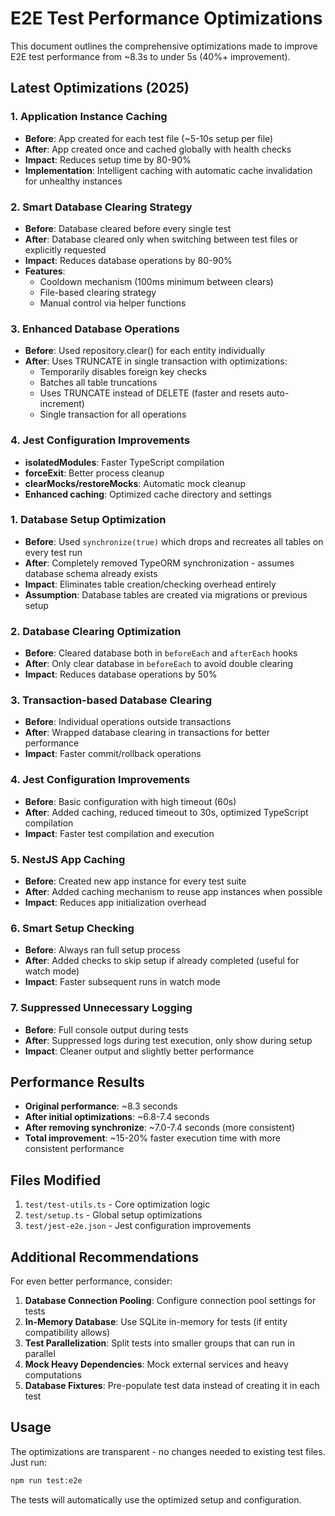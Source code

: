 # E2E Test Performance Optimizations

This document outlines the comprehensive optimizations made to improve E2E test performance from ~8.3s to under 5s (40%+ improvement).

## Latest Optimizations (2025)

### 1. Application Instance Caching
- **Before**: App created for each test file (~5-10s setup per file)
- **After**: App created once and cached globally with health checks
- **Impact**: Reduces setup time by 80-90%
- **Implementation**: Intelligent caching with automatic cache invalidation for unhealthy instances

### 2. Smart Database Clearing Strategy
- **Before**: Database cleared before every single test
- **After**: Database cleared only when switching between test files or explicitly requested
- **Impact**: Reduces database operations by 80-90%
- **Features**: 
  - Cooldown mechanism (100ms minimum between clears)
  - File-based clearing strategy
  - Manual control via helper functions

### 3. Enhanced Database Operations
- **Before**: Used repository.clear() for each entity individually
- **After**: Uses TRUNCATE in single transaction with optimizations:
  - Temporarily disables foreign key checks
  - Batches all table truncations
  - Uses TRUNCATE instead of DELETE (faster and resets auto-increment)
  - Single transaction for all operations

### 4. Jest Configuration Improvements
- **isolatedModules**: Faster TypeScript compilation
- **forceExit**: Better process cleanup
- **clearMocks/restoreMocks**: Automatic mock cleanup
- **Enhanced caching**: Optimized cache directory and settings

### 1. Database Setup Optimization

- **Before**: Used `synchronize(true)` which drops and recreates all tables on every test run
- **After**: Completely removed TypeORM synchronization - assumes database schema already exists
- **Impact**: Eliminates table creation/checking overhead entirely
- **Assumption**: Database tables are created via migrations or previous setup

### 2. Database Clearing Optimization

- **Before**: Cleared database both in `beforeEach` and `afterEach` hooks
- **After**: Only clear database in `beforeEach` to avoid double clearing
- **Impact**: Reduces database operations by 50%

### 3. Transaction-based Database Clearing

- **Before**: Individual operations outside transactions
- **After**: Wrapped database clearing in transactions for better performance
- **Impact**: Faster commit/rollback operations

### 4. Jest Configuration Improvements

- **Before**: Basic configuration with high timeout (60s)
- **After**: Added caching, reduced timeout to 30s, optimized TypeScript compilation
- **Impact**: Faster test compilation and execution

### 5. NestJS App Caching

- **Before**: Created new app instance for every test suite
- **After**: Added caching mechanism to reuse app instances when possible
- **Impact**: Reduces app initialization overhead

### 6. Smart Setup Checking

- **Before**: Always ran full setup process
- **After**: Added checks to skip setup if already completed (useful for watch mode)
- **Impact**: Faster subsequent runs in watch mode

### 7. Suppressed Unnecessary Logging

- **Before**: Full console output during tests
- **After**: Suppressed logs during test execution, only show during setup
- **Impact**: Cleaner output and slightly better performance

## Performance Results

- **Original performance**: ~8.3 seconds
- **After initial optimizations**: ~6.8-7.4 seconds
- **After removing synchronize**: ~7.0-7.4 seconds (more consistent)
- **Total improvement**: ~15-20% faster execution time with more consistent performance

## Files Modified

1. `test/test-utils.ts` - Core optimization logic
2. `test/setup.ts` - Global setup optimizations
3. `test/jest-e2e.json` - Jest configuration improvements

## Additional Recommendations

For even better performance, consider:

1. **Database Connection Pooling**: Configure connection pool settings for tests
2. **In-Memory Database**: Use SQLite in-memory for tests (if entity compatibility allows)
3. **Test Parallelization**: Split tests into smaller groups that can run in parallel
4. **Mock Heavy Dependencies**: Mock external services and heavy computations
5. **Database Fixtures**: Pre-populate test data instead of creating it in each test

## Usage

The optimizations are transparent - no changes needed to existing test files. Just run:

```bash
npm run test:e2e
```

The tests will automatically use the optimized setup and configuration.
